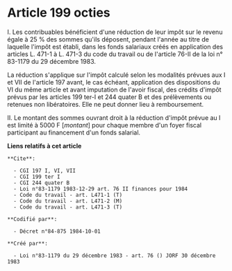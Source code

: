 # Article 199 octies

I. Les contribuables bénéficient d'une réduction de leur impôt sur le revenu égale à 25 % des sommes qu'ils déposent, pendant
l'année au titre de laquelle l'impôt est établi, dans les fonds salariaux créés en application des articles L. 471-1 à L.
471-3 du code du travail ou de l'article 76-II de la loi n° 83-1179 du 29 décembre 1983.

La réduction s'applique sur l'impôt calculé selon les modalités prévues aux I et VII de l'article 197 avant, le cas échéant,
application des dispositions du VI du même article et avant imputation de l'avoir fiscal, des crédits d'impôt prévus par les
articles 199 ter-I et 244 quater B et des prélèvements ou retenues non libératoires. Elle ne peut donner lieu à
remboursement.

II. Le montant des sommes ouvrant droit à la réduction d'impôt prévue au I est limité à 5000 F [*montant*] pour chaque membre
d'un foyer fiscal participant au financement d'un fonds salarial.

**Liens relatifs à cet article**

	**Cite**:

	  - CGI 197 I, VI, VII
	  - CGI 199 ter I
	  - CGI 244 quater B
	  - Loi n°83-1179 1983-12-29 art. 76 II finances pour 1984
	  - Code du travail - art. L471-1 (T)
	  - Code du travail - art. L471-2 (M)
	  - Code du travail - art. L471-3 (T)

	**Codifié par**:

	  - Décret n°84-875 1984-10-01

	**Créé par**:

	  - Loi n°83-1179 du 29 décembre 1983 - art. 76 () JORF 30 décembre 1983
